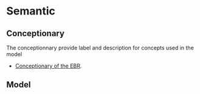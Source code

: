 Semantic
==

Conceptionary
-
The conceptionnary provide label and description for concepts used in the model
* <a href="https://docs.google.com/spreadsheets/d/19F5RKX3Jg7xKRgc6FDe4GP9RVMZ2IBdWvcVB1bqZKdI">Conceptionary of the EBR</a>.  

Model
-

